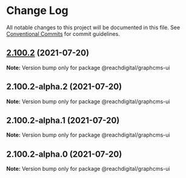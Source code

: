 # Change Log

All notable changes to this project will be documented in this file.
See [Conventional Commits](https://conventionalcommits.org) for commit guidelines.

## [2.100.2](https://github.com/ho-nl/m2-pwa/compare/@reachdigital/graphcms-ui@2.100.2-alpha.2...@reachdigital/graphcms-ui@2.100.2) (2021-07-20)

**Note:** Version bump only for package @reachdigital/graphcms-ui





## 2.100.2-alpha.2 (2021-07-20)

**Note:** Version bump only for package @reachdigital/graphcms-ui





## 2.100.2-alpha.1 (2021-07-20)

**Note:** Version bump only for package @reachdigital/graphcms-ui





## 2.100.2-alpha.0 (2021-07-20)

**Note:** Version bump only for package @reachdigital/graphcms-ui
